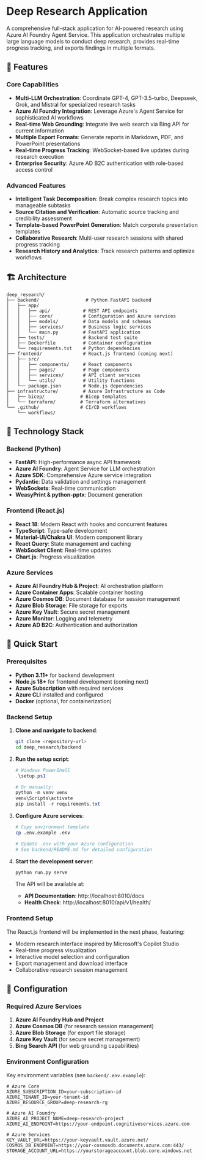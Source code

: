 # Deep Research Application

A comprehensive full-stack application for AI-powered research using Azure AI Foundry Agent Service. This application orchestrates multiple large language models to conduct deep research, provides real-time progress tracking, and exports findings in multiple formats.

## 🚀 Features

### Core Capabilities
- **Multi-LLM Orchestration**: Coordinate GPT-4, GPT-3.5-turbo, Deepseek, Grok, and Mistral for specialized research tasks
- **Azure AI Foundry Integration**: Leverage Azure's Agent Service for sophisticated AI workflows
- **Real-time Web Grounding**: Integrate live web search via Bing API for current information
- **Multiple Export Formats**: Generate reports in Markdown, PDF, and PowerPoint presentations
- **Real-time Progress Tracking**: WebSocket-based live updates during research execution
- **Enterprise Security**: Azure AD B2C authentication with role-based access control

### Advanced Features
- **Intelligent Task Decomposition**: Break complex research topics into manageable subtasks
- **Source Citation and Verification**: Automatic source tracking and credibility assessment
- **Template-based PowerPoint Generation**: Match corporate presentation templates
- **Collaborative Research**: Multi-user research sessions with shared progress tracking
- **Research History and Analytics**: Track research patterns and optimize workflows

## 🏗️ Architecture

```
deep_research/
├── backend/                 # Python FastAPI backend
│   ├── app/
│   │   ├── api/            # REST API endpoints
│   │   ├── core/           # Configuration and Azure services
│   │   ├── models/         # Data models and schemas
│   │   ├── services/       # Business logic services
│   │   └── main.py         # FastAPI application
│   ├── tests/              # Backend test suite
│   ├── Dockerfile          # Container configuration
│   └── requirements.txt    # Python dependencies
├── frontend/               # React.js frontend (coming next)
│   ├── src/
│   │   ├── components/     # React components
│   │   ├── pages/          # Page components
│   │   ├── services/       # API client services
│   │   └── utils/          # Utility functions
│   └── package.json        # Node.js dependencies
├── infrastructure/         # Azure Infrastructure as Code
│   ├── bicep/             # Bicep templates
│   └── terraform/         # Terraform alternatives
└── .github/               # CI/CD workflows
    └── workflows/
```

## 🎯 Technology Stack

### Backend (Python)
- **FastAPI**: High-performance async API framework
- **Azure AI Foundry**: Agent Service for LLM orchestration
- **Azure SDK**: Comprehensive Azure service integration
- **Pydantic**: Data validation and settings management
- **WebSockets**: Real-time communication
- **WeasyPrint & python-pptx**: Document generation

### Frontend (React.js)
- **React 18**: Modern React with hooks and concurrent features
- **TypeScript**: Type-safe development
- **Material-UI/Chakra UI**: Modern component library
- **React Query**: State management and caching
- **WebSocket Client**: Real-time updates
- **Chart.js**: Progress visualization

### Azure Services
- **Azure AI Foundry Hub & Project**: AI orchestration platform
- **Azure Container Apps**: Scalable container hosting
- **Azure Cosmos DB**: Document database for session management
- **Azure Blob Storage**: File storage for exports
- **Azure Key Vault**: Secure secret management
- **Azure Monitor**: Logging and telemetry
- **Azure AD B2C**: Authentication and authorization

## 🚀 Quick Start

### Prerequisites

- **Python 3.11+** for backend development
- **Node.js 18+** for frontend development (coming next)
- **Azure Subscription** with required services
- **Azure CLI** installed and configured
- **Docker** (optional, for containerization)

### Backend Setup

1. **Clone and navigate to backend**:
   ```bash
   git clone <repository-url>
   cd deep_research/backend
   ```

2. **Run the setup script**:
   ```powershell
   # Windows PowerShell
   .\setup.ps1
   
   # Or manually:
   python -m venv venv
   venv\Scripts\activate
   pip install -r requirements.txt
   ```

3. **Configure Azure services**:
   ```bash
   # Copy environment template
   cp .env.example .env
   
   # Update .env with your Azure configuration
   # See backend/README.md for detailed configuration
   ```

4. **Start the development server**:
   ```bash
   python run.py serve
   ```

   The API will be available at:
   - **API Documentation**: http://localhost:8010/docs
   - **Health Check**: http://localhost:8010/api/v1/health/

### Frontend Setup 

The React.js frontend will be implemented in the next phase, featuring:
- Modern research interface inspired by Microsoft's Copilot Studio
- Real-time progress visualization
- Interactive model selection and configuration
- Export management and download interface
- Collaborative research session management

## 🔧 Configuration

### Required Azure Services

1. **Azure AI Foundry Hub and Project**
2. **Azure Cosmos DB** (for research session management)
3. **Azure Blob Storage** (for export file storage)
4. **Azure Key Vault** (for secure secret management)
5. **Bing Search API** (for web grounding capabilities)

### Environment Configuration

Key environment variables (see `backend/.env.example`):

```env
# Azure Core
AZURE_SUBSCRIPTION_ID=your-subscription-id
AZURE_TENANT_ID=your-tenant-id
AZURE_RESOURCE_GROUP=deep-research-rg

# Azure AI Foundry
AZURE_AI_PROJECT_NAME=deep-research-project
AZURE_AI_ENDPOINT=https://your-endpoint.cognitiveservices.azure.com

# Azure Services
KEY_VAULT_URL=https://your-keyvault.vault.azure.net/
COSMOS_DB_ENDPOINT=https://your-cosmosdb.documents.azure.com:443/
STORAGE_ACCOUNT_URL=https://yourstorageaccount.blob.core.windows.net
```

